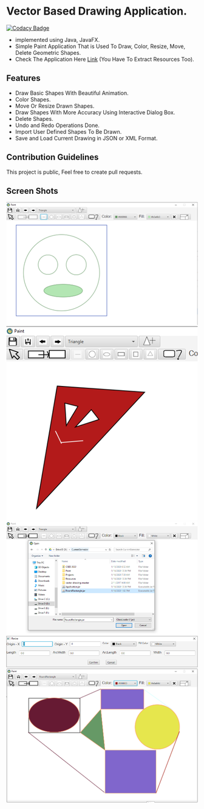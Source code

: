 # Vector Based Drawing Application.
[![Codacy Badge](https://api.codacy.com/project/badge/Grade/d1f28e6f29644091b24bea1b7cad6670)](https://www.codacy.com/manual/HydroxideX/Paint?utm_source=github.com&amp;utm_medium=referral&amp;utm_content=HydroxideX/Paint&amp;utm_campaign=Badge_Grade)
- implemented using Java, JavaFX.
- Simple Paint Application That is Used To Draw, Color, Resize, Move, Delete Geometric Shapes.
- Check The Application Here [Link](https://github.com/HydroxideX/Paint/releases/tag/1.0) (You Have To Extract Resources Too).

## Features ##
- Draw Basic Shapes With Beautiful Animation.
- Color Shapes.
- Move Or Resize Drawn Shapes.
- Draw Shapes With More Accuracy Using Interactive Dialog Box.
- Delete Shapes.
- Undo and Redo Operations Done.
- Import User Defined Shapes To Be Drawn.
- Save and Load Current Drawing in JSON or XML Format.

## Contribution Guidelines ##
This project is public, Feel free to create pull requests.

## Screen Shots ##
![picture alt](https://github.com/HydroxideX/Paint/blob/master/screenshots/screenshot_2.PNG)
![picture alt](https://github.com/HydroxideX/Paint/blob/master/screenshots/screenshot_3.PNG)
![picture alt](https://github.com/HydroxideX/Paint/blob/master/screenshots/screenshot_1.png)
![picture alt](https://github.com/HydroxideX/Paint/blob/master/screenshots/screenshot_4.png)
![picture alt](https://github.com/HydroxideX/Paint/blob/master/screenshots/screenshot_5.png)

